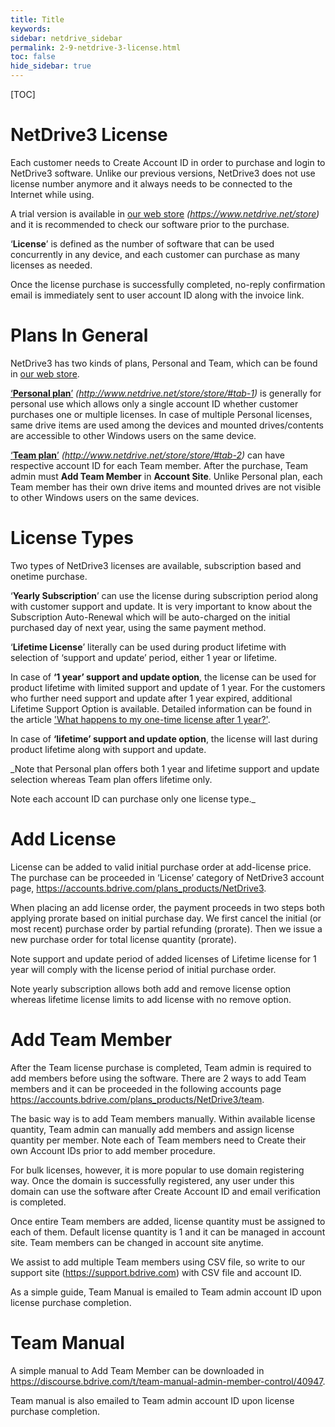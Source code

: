 ```yaml
---
title: Title
keywords:
sidebar: netdrive_sidebar
permalink: 2-9-netdrive-3-license.html
toc: false
hide_sidebar: true
---
```


[TOC]

**NetDrive3 License**
=====================

Each customer needs to Create Account ID in order to purchase and login to NetDrive3 software.  Unlike our previous versions, NetDrive3 does not use license number anymore and it always needs to be connected to the Internet while using. 

A trial version is available in [our web store](https://www.netdrive.net/store) _(https://www.netdrive.net/store)_ and it is recommended to check our software prior to the purchase.  

‘**License**’ is defined as the number of software that can be used concurrently in any device, and each customer can purchase as many licenses as needed.

Once the license purchase is successfully completed, no-reply confirmation email is immediately sent to user account ID along with the invoice link.


**Plans In General**
================

NetDrive3 has two kinds of plans, Personal and Team, which can be found in [our web store](http://www.netdrive.net/store). 

[‘**Personal plan**’](http://www.netdrive.net/store/store/#tab-1)  _(http://www.netdrive.net/store/store/#tab-1)_ is generally for personal use which allows only a single account ID whether customer purchases one or multiple licenses.  In case of multiple Personal licenses, same drive items are used among the devices and mounted drives/contents are accessible to other Windows users on the same device.

[‘**Team plan**’](http://www.netdrive.net/store/store/#tab-2)  _(http://www.netdrive.net/store/store/#tab-2)_ can have respective account ID for each Team member.  After the purchase, Team admin must **Add Team Member** in **Account Site**.  Unlike Personal plan, each Team member has their own drive items and mounted drives are not visible to other Windows users on the same devices.


**License Types**
=================

Two types of NetDrive3 licenses are available, subscription based and onetime purchase.

‘**Yearly Subscription**’ can use the license during subscription period along with customer support and update.  It is very important to know about the Subscription Auto-Renewal which will be auto-charged on the initial purchased day of next year, using the same payment method. 

‘**Lifetime License**’ literally can be used during product lifetime with selection of ‘support and update’ period, either 1 year or lifetime. 

In case of **‘1 year’ support and update option**, the license can be used for product lifetime with limited support and update of 1 year.  For the customers who further need support and update after 1 year expired, additional Lifetime Support Option is available.  Detailed information can be found in the article ['What happens to my one-time license after 1 year?'](https://support.bdrive.com/t/what-happens-to-my-one-time-license-after-1-year/92018).

In case of **‘lifetime’ support and update option**, the license will last during product lifetime along with support and update.

_Note that Personal plan offers both 1 year and lifetime support and update selection whereas Team plan offers lifetime only.

Note each account ID can purchase only one license type._


**Add License**
===============

License can be added to valid initial purchase order at add-license price.  The purchase can be proceeded in ‘License’ category of NetDrive3 account page, https://accounts.bdrive.com/plans_products/NetDrive3.  

When placing an add license order, the payment proceeds in two steps both applying prorate based on initial purchase day.  We first cancel the initial (or most recent) purchase order by partial refunding (prorate).  Then we issue a new purchase order for total license quantity (prorate).

Note support and update period of added licenses of Lifetime license for 1 year will comply with the license period of initial purchase order. 

Note yearly subscription allows both add and remove license option whereas lifetime license limits to add license with no remove option.


**Add Team Member**
===============
After the Team license purchase is completed, Team admin is required to add members before using the software.
There are 2 ways to add Team members and it can be proceeded in the following accounts page https://accounts.bdrive.com/plans_products/NetDrive3/team.

The basic way is to add Team members manually.  Within available license quantity, Team admin can manually add members and assign license quantity per member.  Note each of Team members need to Create their own Account IDs prior to add member procedure. 
 
For bulk licenses, however, it is more popular to use domain registering way.  Once the domain is successfully registered, any user under this domain can use the software after Create Account ID and email verification is completed. 

Once entire Team members are added, license quantity must be assigned to each of them.  Default license quantity is 1 and it can be managed in account site.  Team members can be changed in account site anytime.

We assist to add multiple Team members using CSV file, so write to our support site (https://support.bdrive.com) with CSV file and account ID.  

As a simple guide, Team Manual is emailed to Team admin account ID upon license purchase completion. 


**Team Manual**
===========
A simple manual to Add Team Member can be downloaded in https://discourse.bdrive.com/t/team-manual-admin-member-control/40947.

Team manual is also emailed to Team admin account ID upon license purchase completion.

